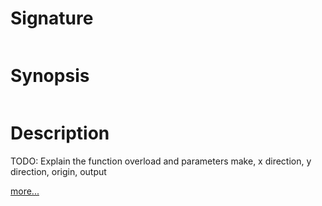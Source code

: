 # Signature
```vikid-signature
```

# Synopsis
```vikid-synopsis
```

# Description
TODO: Explain the function overload and parameters make, x direction, y direction, origin, output

[more...](https://en.wikipedia.org/wiki/Affine_transformation)